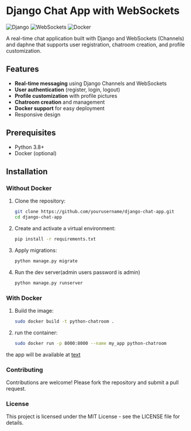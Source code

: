 # Django Chat App with WebSockets

![Django](https://img.shields.io/badge/Django-092E20?style=for-the-badge&logo=django&logoColor=white)
![WebSockets](https://img.shields.io/badge/WebSocket-010101?style=for-the-badge&logo=websocket&logoColor=white)
![Docker](https://img.shields.io/badge/Docker-2496ED?style=for-the-badge&logo=docker&logoColor=white)

A real-time chat application built with Django and WebSockets (Channels) and daphne that supports user registration, chatroom creation, and profile customization.

## Features

- **Real-time messaging** using Django Channels and WebSockets
- **User authentication** (register, login, logout)
- **Profile customization** with profile pictures
- **Chatroom creation** and management
- **Docker support** for easy deployment
- Responsive design

## Prerequisites

- Python 3.8+
- Docker (optional)

## Installation

### Without Docker

1. Clone the repository:
   ```bash
   git clone https://github.com/yourusername/django-chat-app.git
   cd django-chat-app

2. Create and activate a virtual environment:   
    ```bash
   pip install -r requirements.txt

4. Apply migrations:
    ```bash
    python manage.py migrate

5. Run the dev server(admin users password is admin)
    ```bash
    python manage.py runserver

### With Docker

1. Build the image:
    ```bash
    sudo docker build -t python-chatroom .

2. run the container:
    ```bash
    sudo docker run -p 8000:8000 --name my_app python-chatroom

the app will be available at [text](http://localhost:8000)

### Contributing
Contributions are welcome! Please fork the repository and submit a pull request.

### License
This project is licensed under the MIT License - see the LICENSE file for details.